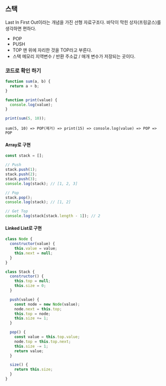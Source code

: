 ## 스택

Last In First Out이라는 개념을 가진 선형 자료구조다.
바닥이 막힌 상자(프링글스)를 생각하면 편하다.

- POP
- PUSH
- TOP
  맨 위에 자리한 것을 TOP라고 부른다.
- 스택 메모리
  지역변수 / 반환 주소값 / 매개 변수가 저장되는 곳이다.

### 코드로 확인 하기

```jsx
function sum(a, b) {
  return a + b;
}

function print(value) {
  console.log(value);
}

print(sum(5, 10));
```

`sum(5, 10) => POP(제거) => print(15) => console.log(value) => POP => POP`

#### Array로 구현

```jsx
const stack = [];

// Push
stack.push(1);
stack.push(2);
stack.push(3);
console.log(stack); // [1, 2, 3]

// Pop
stack.pop();
console.log(stack); // [1, 2]

// Get Top
console.log(stack[stack.length - 1]); // 2
```

#### Linked List로 구현

```jsx
class Node {
  constructor(value) {
    this.value = value;
    this.next = null;
  }
}

class Stack {
  constructor() {
    this.top = null;
    this.size = 0;
  }

  push(value) {
    const node = new Node(value);
    node.next = this.top;
    this.top = node;
    this.size += 1;
  }

  pop() {
    const value = this.top.value;
    node.top = this.top.next;
    this.size -= 1;
    return value;
  }

  size() {
    return this.size;
  }
}
```
